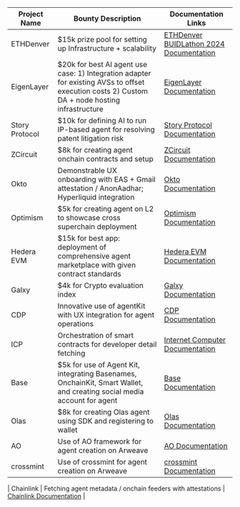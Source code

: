| Project Name | Bounty Description | Documentation Links |
|--------------|-------------------|---------------------|
| ETHDenver | $15k prize pool for setting up Infrastructure + scalability | [ETHDenver BUIDLathon 2024 Documentation](https://www.ethdenver.com/buidl) |
| EigenLayer | $20k for best AI agent use case: 1) Integration adapter for existing AVSs to offset execution costs 2) Custom DA + node hosting infrastructure | [EigenLayer Documentation](https://docs.eigenlayer.xyz/) |
| Story Protocol | $10k for defining AI to run IP-based agent for resolving patent litigation risk | [Story Protocol Documentation](https://docs.storyprotocol.xyz/) |
| ZCircuit | $8k for creating agent onchain contracts and setup | [ZCircuit Documentation](https://docs.zcircuit.xyz/) |
| Okto | Demonstrable UX onboarding with EAS + Gmail attestation / AnonAadhar; Hyperliquid integration | [Okto Documentation](https://docs.okto.xyz/) |
| Optimism | $5k for creating agent on L2 to showcase cross superchain deployment | [Optimism Documentation](https://docs.optimism.io/) |
| Hedera EVM | $15k for best app: deployment of comprehensive agent marketplace with given contract standards | [Hedera EVM Documentation](https://docs.hedera.com/hedera/sdks-and-apis/hedera-evm) |
| Galxy | $4k for Crypto evaluation index | [Galxy Documentation](https://docs.galxy.id/) |
| CDP | Innovative use of agentKit with UX integration for agent operations | [CDP Documentation](https://cdp.dev/docs) |
| ICP | Orchestration of smart contracts for developer detail fetching | [Internet Computer Documentation](https://internetcomputer.org/docs/) |
| Base | $5k for use of Agent Kit, integrating Basenames, OnchainKit, Smart Wallet, and creating social media account for agent | [Base Documentation](https://docs.base.org/) |
| Olas | $8k for creating Olas agent using SDK and registering to wallet | [Olas Documentation](https://docs.olas.network/) |
| AO | Use of AO framework for agent creation on Arweave | [AO Documentation](https://ao.arweave.dev/) |
| crossmint | Use of crossmint for agent creation on Arweave | [crossmint Documentation](https://docs.crossmint.com/) |

| Chainlink | Fetching agent metadata / onchain feeders with attestations | [Chainlink Documentation](https://docs.chain.link/) | 
